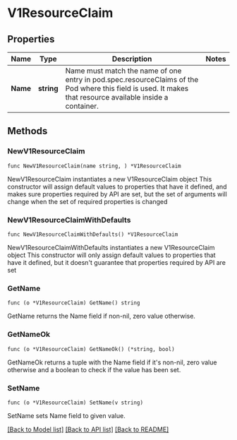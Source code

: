 # V1ResourceClaim

## Properties

Name | Type | Description | Notes
------------ | ------------- | ------------- | -------------
**Name** | **string** | Name must match the name of one entry in pod.spec.resourceClaims of the Pod where this field is used. It makes that resource available inside a container. | 

## Methods

### NewV1ResourceClaim

`func NewV1ResourceClaim(name string, ) *V1ResourceClaim`

NewV1ResourceClaim instantiates a new V1ResourceClaim object
This constructor will assign default values to properties that have it defined,
and makes sure properties required by API are set, but the set of arguments
will change when the set of required properties is changed

### NewV1ResourceClaimWithDefaults

`func NewV1ResourceClaimWithDefaults() *V1ResourceClaim`

NewV1ResourceClaimWithDefaults instantiates a new V1ResourceClaim object
This constructor will only assign default values to properties that have it defined,
but it doesn't guarantee that properties required by API are set

### GetName

`func (o *V1ResourceClaim) GetName() string`

GetName returns the Name field if non-nil, zero value otherwise.

### GetNameOk

`func (o *V1ResourceClaim) GetNameOk() (*string, bool)`

GetNameOk returns a tuple with the Name field if it's non-nil, zero value otherwise
and a boolean to check if the value has been set.

### SetName

`func (o *V1ResourceClaim) SetName(v string)`

SetName sets Name field to given value.



[[Back to Model list]](../README.md#documentation-for-models) [[Back to API list]](../README.md#documentation-for-api-endpoints) [[Back to README]](../README.md)


